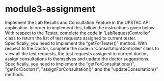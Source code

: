 # module3-assignment
Implement the Lab Results and Consultation Feature in the UPSTAC API application. In order to implement this, follow the instructions given below:  With respect to the Tester, complete the code in 'LabRequestController' class to return the list of test requests assigned to current tester. Specifically, you need to implement the "getForTester()" method. With respect to the Doctor, complete the code in ‘ConsultationController’ class to view all the test requests, the test requests assigned to current doctor, assign consultations to themselves and update the doctor suggestions. Specifically, you need to implement the "getForConsultations()", "getForDoctor()", "assignForConsultation()" and the "updateConsultation()" methods.
